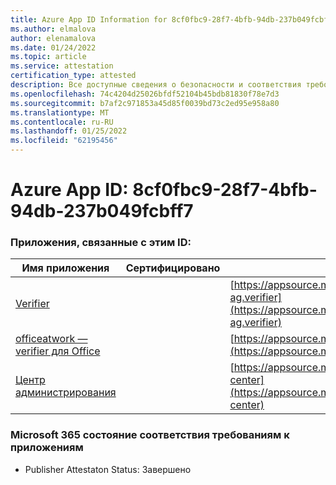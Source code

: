 ```yaml
---
title: Azure App ID Information for 8cf0fbc9-28f7-4bfb-94db-237b049fcbff7
ms.author: elmalova
author: elenamalova
ms.date: 01/24/2022
ms.topic: article
ms.service: attestation
certification_type: attested
description: Все доступные сведения о безопасности и соответствия требованиям для 8cf0fbc9-28f7-4bfb-94db-237b049fcbf7.
ms.openlocfilehash: 74c4204d25026bfdf52104b45bdb81830f78e7d3
ms.sourcegitcommit: b7af2c971853a45d85f0039bd73c2ed95e958a80
ms.translationtype: MT
ms.contentlocale: ru-RU
ms.lasthandoff: 01/25/2022
ms.locfileid: "62195456"
---
```

# <a name="azure-app-id-8cf0fbc9-28f7-4bfb-94db-237b049fcbf7"></a>Azure App ID: 8cf0fbc9-28f7-4bfb-94db-237b049fcbff7


### <a name="apps-associated-with-this-id"></a>Приложения, связанные с этим ID:
| **Имя приложения** | **Сертифицировано** | **Просмотр в AppSource** |
|--------------|---------------|-----------------------|
| [Verifier](https://docs.microsoft.com/microsoft-365-app-certification/forward/officeatwork-ag.verifier) |  | [https://appsource.microsoft.com/product/office/officeatwork-ag.verifier](https://appsource.microsoft.com/product/office/officeatwork-ag.verifier) |
| [officeatwork — verifier для Office](https://docs.microsoft.com/microsoft-365-app-certification/forward/WA200000133) |  | [https://appsource.microsoft.com/product/office/WA200000133](https://appsource.microsoft.com/product/office/WA200000133) |
| [Центр администрирования](https://docs.microsoft.com/microsoft-365-app-certification/forward/officeatwork.admin-center) |  | [https://appsource.microsoft.com/product/office/officeatwork.admin-center](https://appsource.microsoft.com/product/office/officeatwork.admin-center) |

### <a name="microsoft-365-app-compliance-status"></a>Microsoft 365 состояние соответствия требованиям к приложениям
- Publisher Attestaton Status: Завершено
